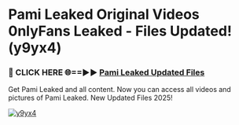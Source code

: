 # Pami Leaked Original Videos 0nlyFans Leaked - Files Updated! (y9yx4)

<h3>🔴 CLICK HERE 🌐==►► <a href="https://tinyurl.com/2m67pmp6" rel="nofollow">Pami Leaked Updated Files</a></h3>

Get Pami Leaked and all content. Now you can access all videos and pictures of Pami Leaked. New Updated Files 2025!

[![y9yx4](https://i.imgur.com/H4QAA4z.gif)](https://tinyurl.com/2m67pmp6)